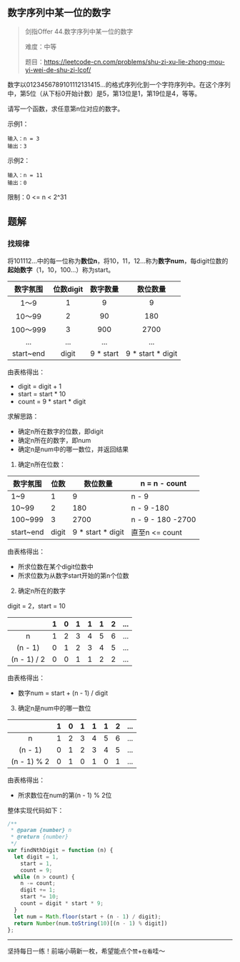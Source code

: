 ## 数字序列中某一位的数字

> 剑指Offer 44.数字序列中某一位的数字
>
> 难度：中等
>
> 题目：https://leetcode-cn.com/problems/shu-zi-xu-lie-zhong-mou-yi-wei-de-shu-zi-lcof/

数字以0123456789101112131415...的格式序列化到一个字符序列中。在这个序列中，第5位（从下标0开始计数）是5，第13位是1，第19位是4，等等。

请写一个函数，求任意第n位对应的数字。

示例1：

```
输入：n = 3
输出：3
```

示例2：

```
输入：n = 11
输出：0
```

限制：0 <= n < 2^31

## 题解

### 找规律

将101112...中的每一位称为**数位n**，将10，11，12...称为**数字num**，每digit位数的**起始数字**（1，10，100...）称为start。

| 数字氛围  | 位数digit | 数字数量  |     数位数量      |
| :-------: | :-------: | :-------: | :---------------: |
|   1～9    |     1     |     9     |         9         |
|  10～99   |     2     |    90     |        180        |
| 100～999  |     3     |    900    |       2700        |
|    ...    |    ...    |    ...    |        ...        |
| start~end |   digit   | 9 * start | 9 * start * digit |

由表格得出：

- digit = digit + 1
- start = start * 10
- count = 9 * start * digit

求解思路：

- 确定n所在数字的位数，即digit
- 确定n所在的数字，即num
- 确定n是num中的哪一数位，并返回结果

1. 确定n所在位数：

| 数字氛围  | 位数  | 数位数量          | n = n - count     |
| --------- | ----- | ----------------- | ----------------- |
| 1~9       | 1     | 9                 | n - 9             |
| 10~99     | 2     | 180               | n - 9 -180        |
| 100~999   | 3     | 2700              | n - 9 - 180 -2700 |
| start~end | digit | 9 * start * digit | 直至n <= count    |

由表格得出：

- 所求位数在某个digit位数中
- 所求位数为从数字start开始的第n个位数

2. 确定n所在的数字

digit = 2，start = 10

|             | 1    | 0    | 1    | 1    | 1    | 2    | ...  |
| :---------: | ---- | ---- | ---- | ---- | ---- | ---- | ---- |
|      n      | 1    | 2    | 3    | 4    | 5    | 6    | ...  |
|   (n - 1)   | 0    | 1    | 2    | 3    | 4    | 5    | ...  |
| (n - 1) / 2 | 0    | 0    | 1    | 1    | 2    | 2    | ...  |

由表格得出：

- 数字num = start + (n - 1) / digit

3. 确定n是num中的哪一数位

|             | 1    | 0    | 1    | 1    | 1    | 2    | ...  |
| :---------: | ---- | ---- | ---- | ---- | ---- | ---- | ---- |
|      n      | 1    | 2    | 3    | 4    | 5    | 6    | ...  |
|   (n - 1)   | 0    | 1    | 2    | 3    | 4    | 5    | ...  |
| (n - 1) % 2 | 0    | 1    | 0    | 1    | 0    | 1    | ...  |

由表格得出：

- 所求数位在num的第(n - 1) % 2位

整体实现代码如下：

```javascript
/**
 * @param {number} n
 * @return {number}
 */
var findNthDigit = function (n) {
  let digit = 1,
    start = 1,
    count = 9;
  while (n > count) {
    n -= count;
    digit += 1;
    start *= 10;
    count = digit * start * 9;
  }
  let num = Math.floor(start + (n - 1) / digit);
  return Number(num.toString(10)[(n - 1) % digit])
};
```

****

坚持每日一练！前端小萌新一枚，希望能点个`赞`+`在看`哇～

